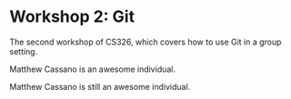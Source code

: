 
# Workshop 2: Git

The second workshop of CS326, which covers how to use Git in a group setting.

Matthew Cassano is an awesome individual. 

Matthew Cassano is still an awesome individual.
